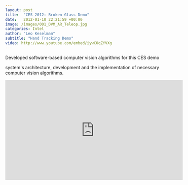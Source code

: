 ```yaml
---
layout: post
title:  "CES 2012: Broken Glass Demo"
date:   2012-01-10 22:21:59 +00:00
image: /images/001_DVM_AR_Teleop.jpg
categories: Intel
author: "Leo Keselman"
subtitle: "Hand Tracking Demo"
video: http://www.youtube.com/embed/iywCOqZYVXg
---
```

Developed software-based computer vision algorithms for this CES demo

 system's architecture, development and the implementation of necessary computer vision algorithms.
<center>
<iframe src="http://www.youtube.com/embed/iywCOqZYVXg" frameborder="0" height="315" width="560"></iframe>
</center>